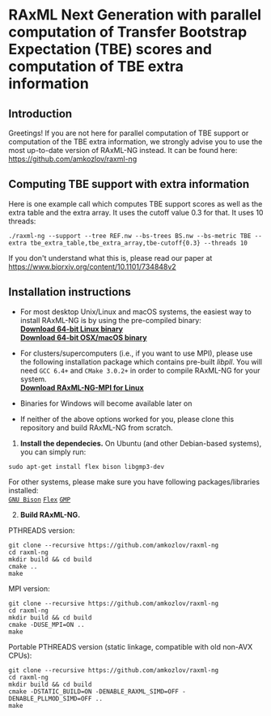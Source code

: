# RAxML Next Generation with parallel computation of Transfer Bootstrap Expectation (TBE) scores and computation of TBE extra information

## Introduction

Greetings! If you are not here for parallel computation of TBE support or computation of the TBE extra information, we strongly advise you to use the most up-to-date version of RAxML-NG instead. It can be found here: https://github.com/amkozlov/raxml-ng

## Computing TBE support with extra information

Here is one example call which computes TBE support scores as well as the extra table and the extra array. It uses the cutoff value 0.3 for that. It uses 10 threads:
```
./raxml-ng --support --tree REF.nw --bs-trees BS.nw --bs-metric TBE --extra tbe_extra_table,tbe_extra_array,tbe-cutoff{0.3} --threads 10
```

If you don't understand what this is, please read our paper at https://www.biorxiv.org/content/10.1101/734848v2
<!-- (TODO: Insert DOI) and its supplementary text (TODO: Insert DOI). -->

## Installation instructions

* For most desktop Unix/Linux and macOS systems, the easiest way to install RAxML-NG is by using the pre-compiled binary:  
[**Download 64-bit Linux binary**](https://github.com/amkozlov/raxml-ng/releases/download/0.8.1/raxml-ng_v0.8.1_linux_x86_64.zip)  
[**Download 64-bit OSX/macOS binary**](https://github.com/amkozlov/raxml-ng/releases/download/0.8.1/raxml-ng_v0.8.1_macos_x86_64.zip)

* For clusters/supercomputers (i.e., if you want to use MPI), please use the following installation package which contains pre-built *libpll*. You will need `GCC 6.4+` and `CMake 3.0.2+` in order to compile RAxML-NG for your system.  
[**Download RAxML-NG-MPI for Linux**](https://github.com/amkozlov/raxml-ng/releases/download/0.8.1/raxml-ng_v0.8.1_linux_x86_64_MPI.zip)

* Binaries for Windows will become available later on

* If neither of the above options worked for you, please clone this repository and build RAxML-NG from scratch.

1. **Install the dependecies.** On Ubuntu (and other Debian-based systems), you can simply run:
```
sudo apt-get install flex bison libgmp3-dev
```
For other systems, please make sure you have following packages/libraries installed:  
[`GNU Bison`](http://www.gnu.org/software/bison/) [`Flex`](http://flex.sourceforge.net/) [`GMP`](https://gmplib.org/)

2. **Build RAxML-NG.**

PTHREADS version:

```
git clone --recursive https://github.com/amkozlov/raxml-ng
cd raxml-ng
mkdir build && cd build
cmake ..
make
```

MPI version:

```
git clone --recursive https://github.com/amkozlov/raxml-ng
cd raxml-ng
mkdir build && cd build
cmake -DUSE_MPI=ON ..
make
```

Portable PTHREADS version (static linkage, compatible with old non-AVX CPUs):

```
git clone --recursive https://github.com/amkozlov/raxml-ng
cd raxml-ng
mkdir build && cd build
cmake -DSTATIC_BUILD=ON -DENABLE_RAXML_SIMD=OFF -DENABLE_PLLMOD_SIMD=OFF ..
make
```


